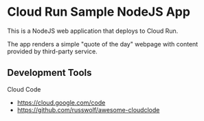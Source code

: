 # Cloud Run Sample NodeJS App

This is a NodeJS web application that deploys to Cloud Run.

The app renders a simple "quote of the day" webpage with content provided by third-party service.

## Development Tools

Cloud Code
* https://cloud.google.com/code
* https://github.com/russwolf/awesome-cloudclode